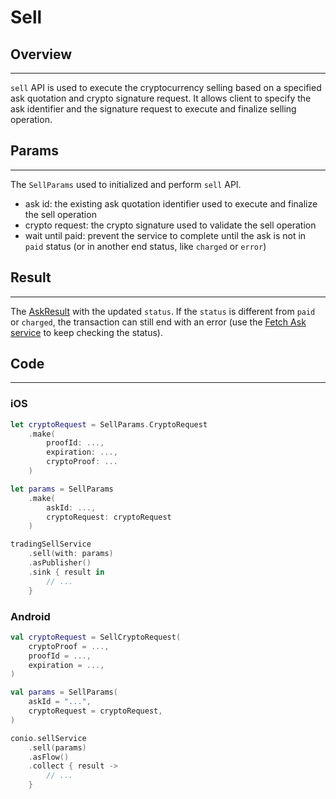 # Sell

## Overview
---
`sell` API is used to execute the cryptocurrency selling based on a specified ask quotation and crypto signature request. It allows client to specify the ask identifier and the signature request to execute and finalize selling operation.

## Params
---
The `SellParams` used to initialized and perform `sell` API.

- ask id: the existing ask quotation identifier used to execute and finalize the sell operation
- crypto request: the crypto signature used to validate the sell operation
- wait until paid: prevent the service to complete until the ask is not in `paid` status (or in another end status, like `charged` or `error`)

## Result
---
The [AskResult](AskResult.md) with the updated `status`. If the `status` is different from `paid` or `charged`, the transaction can still end with an error (use the [Fetch Ask service](FetchAsk.md) to keep checking the status).

## Code
---
### iOS
```swift
let cryptoRequest = SellParams.CryptoRequest
    .make(
        proofId: ...,
        expiration: ...,
        cryptoProof: ...
    )

let params = SellParams
    .make(
        askId: ...,
        cryptoRequest: cryptoRequest
    )

tradingSellService
    .sell(with: params)
    .asPublisher()
    .sink { result in
        // ...
    }
```

### Android
```kotlin
val cryptoRequest = SellCryptoRequest(
    cryptoProof = ...,
    proofId = ...,
    expiration = ...,
)

val params = SellParams(
    askId = "...",
    cryptoRequest = cryptoRequest,
)

conio.sellService
    .sell(params)
    .asFlow()
    .collect { result ->
        // ...
    }
```